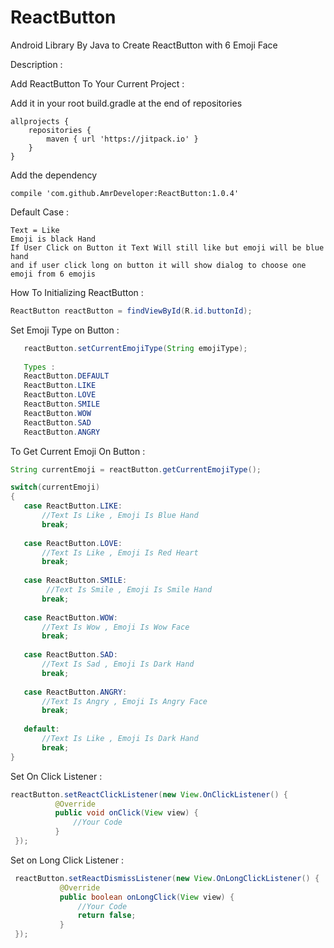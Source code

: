 # ReactButton
Android Library By Java to Create ReactButton with 6 Emoji Face 

Description :

Add ReactButton To Your Current Project :

Add it in your root build.gradle at the end of repositories
    
    allprojects {
        repositories {
			maven { url 'https://jitpack.io' }
		}
	}
    
             
Add the dependency      

    compile 'com.github.AmrDeveloper:ReactButton:1.0.4'
            
Default Case :

    Text = Like 
    Emoji is black Hand
    If User Click on Button it Text Will still like but emoji will be blue hand
    and if user click long on button it will show dialog to choose one emoji from 6 emojis

How To Initializing ReactButton :

```java
ReactButton reactButton = findViewById(R.id.buttonId);
```

Set Emoji Type on Button :

```java
   reactButton.setCurrentEmojiType(String emojiType);
   
   Types : 
   ReactButton.DEFAULT
   ReactButton.LIKE
   ReactButton.LOVE
   ReactButton.SMILE
   ReactButton.WOW
   ReactButton.SAD
   ReactButton.ANGRY
```

To Get Current Emoji On Button :

```java
String currentEmoji = reactButton.getCurrentEmojiType();

switch(currentEmoji)
{
   case ReactButton.LIKE:
       //Text Is Like , Emoji Is Blue Hand
       break;
       
   case ReactButton.LOVE:
       //Text Is Like , Emoji Is Red Heart
       break;
       
   case ReactButton.SMILE:
        //Text Is Smile , Emoji Is Smile Hand
       break;
       
   case ReactButton.WOW:
       //Text Is Wow , Emoji Is Wow Face
       break;
       
   case ReactButton.SAD:
       //Text Is Sad , Emoji Is Dark Hand
       break;
       
   case ReactButton.ANGRY:
       //Text Is Angry , Emoji Is Angry Face
       break; 
       
   default:
       //Text Is Like , Emoji Is Dark Hand
       break;
}
```

Set On Click Listener :

  ```java
  reactButton.setReactClickListener(new View.OnClickListener() {
            @Override
            public void onClick(View view) {
                //Your Code
            }
   });
   ```

Set on Long Click Listener :

 ```java
  reactButton.setReactDismissListener(new View.OnLongClickListener() {
            @Override
            public boolean onLongClick(View view) {
                //Your Code
                return false;
            }
  });
  ```




